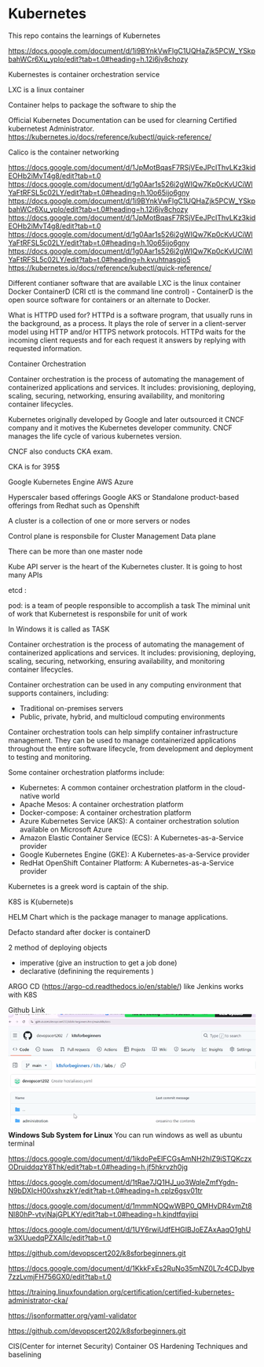 # Kubernetes
This repo contains the learnings of Kubernetes

https://docs.google.com/document/d/1i9BYnkVwFlgC1UQHaZjk5PCW_YSkpbahWCr6Xu_yplo/edit?tab=t.0#heading=h.12i6jv8chozy

Kubernestes is container orchestration service

LXC is a linux container

Container helps to package the software to ship the 

Official Kubernetes Documentation can be used for clearning Certified kubernetest Administrator.
https://kubernetes.io/docs/reference/kubectl/quick-reference/

Calico is the container networking 


https://docs.google.com/document/d/1JpMotBqasF7RSjVEeJPclThvLKz3kidEOHb2iMvT4g8/edit?tab=t.0
https://docs.google.com/document/d/1g0Aar1s526i2gWIQw7Kp0cKvUCiWlYaFtRFSL5c02LY/edit?tab=t.0#heading=h.10o65ijo6gny
https://docs.google.com/document/d/1i9BYnkVwFlgC1UQHaZjk5PCW_YSkpbahWCr6Xu_yplo/edit?tab=t.0#heading=h.12i6jv8chozy
https://docs.google.com/document/d/1JpMotBqasF7RSjVEeJPclThvLKz3kidEOHb2iMvT4g8/edit?tab=t.0
https://docs.google.com/document/d/1g0Aar1s526i2gWIQw7Kp0cKvUCiWlYaFtRFSL5c02LY/edit?tab=t.0#heading=h.10o65ijo6gny
https://docs.google.com/document/d/1g0Aar1s526i2gWIQw7Kp0cKvUCiWlYaFtRFSL5c02LY/edit?tab=t.0#heading=h.kvuhtnasgio5
https://kubernetes.io/docs/reference/kubectl/quick-reference/

Different contianer software that are available
LXC is the linux container
Docker
ContainerD (CRI ctl is the command line control) - ContainerD is the open source software for containers or an alternate to Docker.

What is HTTPD used for?
HTTPd is a software program, that usually runs in the background, as a process. It plays the role of server in a client-server model using HTTP and/or HTTPS network protocols. HTTPd waits for the incoming client requests and for each request it answers by replying with requested information.

Container Orchestration 

Container orchestration is the process of automating the management of containerized applications and services. It includes:
provisioning, deploying, scaling, securing, networking, ensuring availability, and monitoring container lifecycles.

Kubernetes originally developed by Google and later outsourced it CNCF company and it motives the Kubernetes developer community.
CNCF manages the life cycle of various kubernetes version.

CNCF also conducts CKA exam.

CKA is for 395$

Google Kubernetes Engine
AWS 
Azure

Hyperscaler based offerings
Google AKS
or Standalone product-based offerings from Redhat such as Openshift

A cluster is a collection of one or more servers or nodes


Control plane is responsbile for Cluster Management
Data plane

There can be more than one master node

Kube API server is the heart of the Kubernetes cluster. It is going to host many APIs

etcd :

pod: is a team of people responsible to accomplish a task
The miminal unit of work that Kubernetest is responsbile for unit of work

In Windows it is called as TASK

Container orchestration is the process of automating the management of containerized applications and services. It includes:
provisioning, deploying, scaling, securing, networking, ensuring availability, and monitoring container lifecycles. 

Container orchestration can be used in any computing environment that supports containers, including:
- Traditional on-premises servers 
- Public, private, hybrid, and multicloud computing environments 

Container orchestration tools can help simplify container infrastructure management. They can be used to manage containerized applications throughout the entire software lifecycle, from development and deployment to testing and monitoring. 

Some container orchestration platforms include: 

- Kubernetes: A common container orchestration platform in the cloud-native world 
- Apache Mesos: A container orchestration platform 
- Docker-compose: A container orchestration platform 
- Azure Kubernetes Service (AKS): A container orchestration solution available on Microsoft Azure 
- Amazon Elastic Container Service (ECS): A Kubernetes-as-a-Service provider 
- Google Kubernetes Engine (GKE): A Kubernetes-as-a-Service provider 
- RedHat OpenShift Container Platform: A Kubernetes-as-a-Service provider

Kubernetes is a greek word is captain of the ship.

K8S is K(ubernete)s

HELM Chart which is the package manager to manage applications.

Defacto standard after docker is containerD

2 method of deploying objects

- imperative (give an instruction to get a job done)
- declarative (definining the requirements )


ARGO CD (https://argo-cd.readthedocs.io/en/stable/) like Jenkins works with K8S

Github Link
![alt text](image.png)

**Windows Sub System for Linux**
You can run windows as well as ubuntu terminal

https://docs.google.com/document/d/1ikdoPeElFCGsAmNH2hIZ9iSTQKczxODruiddqzY8Thk/edit?tab=t.0#heading=h.jf5hkrvzh0jg

https://docs.google.com/document/d/1tRae7JQ1HJ_uo3WqleZmfYgdn-N9bDXIcH00xshxzkY/edit?tab=t.0#heading=h.cplz6gsv01tr

https://docs.google.com/document/d/1mmmNOQwWBP0_QMHvDR4vmZt8Nl80hP-vtvjNajGPLKY/edit?tab=t.0#heading=h.kjndtfqvjipi

https://docs.google.com/document/d/1UY6rwiUdfEHGIBJoEZAxAaqO1ghUw3XUuedqPZXAlIc/edit?tab=t.0

https://github.com/devopscert202/k8sforbeginners.git

https://docs.google.com/document/d/1KkkFxEs2RuNo35mNZ0L7c4CDJbye7zzLvmjFH756GX0/edit?tab=t.0

https://training.linuxfoundation.org/certification/certified-kubernetes-administrator-cka/

https://jsonformatter.org/yaml-validator


https://github.com/devopscert202/k8sforbeginners.git

CIS(Center for internet Security) Container OS Hardening Techniques and baselining














